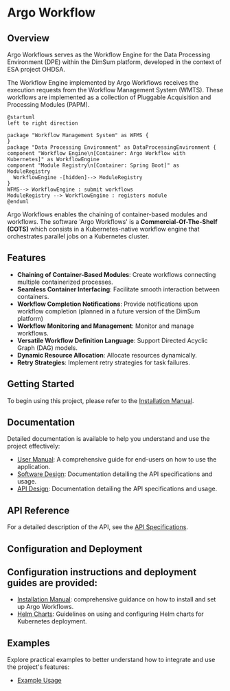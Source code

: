 # Argo Workflow

## Overview

Argo Workflows serves as the Workflow Engine for the Data Processing Environment (DPE) within the DimSum platform, developed in the context of ESA project OHDSA.

The Workflow Engine implemented by Argo Workflows receives the execution requests from the Workflow Management System (WMTS). These workflows are implemented as a collection of Pluggable Acquisition and Processing Modules (PAPM).

```puml
@startuml
left to right direction

package "Workflow Management System" as WFMS {
}
package "Data Processing Environment" as DataProcessingEnvironment {
component "Workflow Engine\n[Container: Argo Workflow with Kubernetes]" as WorkflowEngine
component "Module Registry\n[Container: Spring Boot]" as ModuleRegistry
  WorkflowEngine -[hidden]--> ModuleRegistry
}
WFMS--> WorkflowEngine : submit workflows
ModuleRegistry --> WorkflowEngine : registers module
@enduml
```

Argo Workflows enables the chaining of container-based modules and workflows. The software 'Argo Workflows' is a **Commercial-Of-The-Shelf (COTS)** which consists in a Kubernetes-native workflow engine that orchestrates parallel jobs on a Kubernetes cluster.

## Features

- **Chaining of Container-Based Modules**: Create workflows connecting multiple containerized processes.
- **Seamless Container Interfacing**: Facilitate smooth interaction between containers.
- **Workflow Completion Notifications**: Provide notifications upon workflow completion (planned in a future version of the DimSum platform)
- **Workflow Monitoring and Management**: Monitor and manage workflows.
- **Versatile Workflow Definition Language**: Support Directed Acyclic Graph (DAG) models.
- **Dynamic Resource Allocation**: Allocate resources dynamically.
- **Retry Strategies**: Implement retry strategies for task failures.


## Getting Started

To begin using this project, please refer to the [Installation Manual](./installation_manual.md).

## Documentation

Detailed documentation is available to help you understand and use the project effectively:

- [User Manual](./user_manual.md): A comprehensive guide for end-users on how to use the application.
- [Software Design](./design/sw_design.md): Documentation detailing the API specifications and usage.
- [API Design](./design/rest_api_design.md): Documentation detailing the API specifications and usage.

## API Reference

For a detailed description of the API, see the [API Specifications](./design/rest_api_design.md).

## Configuration and Deployment

Configuration instructions and deployment guides are provided:
- 
- [Installation Manual](./installation_manual.md): comprehensive guidance on how to install and set up Argo Workflows.
- [Helm Charts](./helm_charts.md): Guidelines on using and configuring Helm charts for Kubernetes deployment.

## Examples

Explore practical examples to better understand how to integrate and use the project's features:

- [Example Usage](./examples.md)

